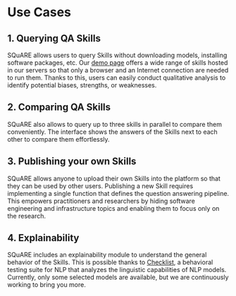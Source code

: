 # Use Cases

## 1. Querying QA Skills
SQuARE allows users to query Skills without downloading models, installing software packages, etc. Our [demo page](https://square.ukp-lab.de/) offers a wide range of skills hosted in our servers so that only a browser and an Internet connection are needed to run them. Thanks to this, users can easily conduct qualitative analysis to identify potential biases, strengths, or weaknesses.

## 2. Comparing QA Skills
SQuARE also allows to query up to three skills in parallel to compare them conveniently. The interface shows the answers of the Skills next to each other to compare them effortlessly.

## 3. Publishing your own Skills
SQuARE allows anyone to upload their own Skills into the platform so that they can be used by other users. Publishing a new Skill requires implementing a single function that defines the question answering pipeline. This empowers practitioners and researchers by hiding software engineering and infrastructure topics and enabling them to focus only on the research.



## 4. Explainability
SQuARE includes an explainability module to understand the general behavior of the Skills. This is possible thanks to [Checklist](https://github.com/marcotcr/checklist), a behavioral testing suite for NLP that analyzes the linguistic capabilities of NLP models. Currently, only some selected models are available, but we are continuously working to bring you more.
